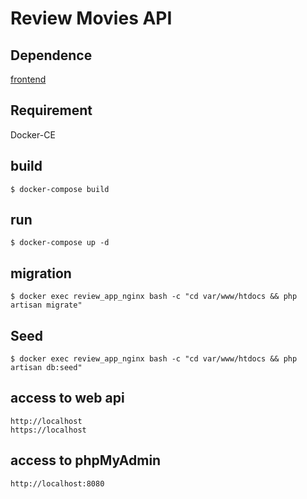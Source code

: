 # Review Movies API
## Dependence
[frontend](https://github.com/minhld99/React_Movie_Review)

## Requirement
Docker-CE 

## build
```
$ docker-compose build
```

## run
```
$ docker-compose up -d
```

## migration
```
$ docker exec review_app_nginx bash -c "cd var/www/htdocs && php artisan migrate"
```
## Seed
```
$ docker exec review_app_nginx bash -c "cd var/www/htdocs && php artisan db:seed"
```

## access to web api
```
http://localhost
https://localhost
```

## access to phpMyAdmin
```
http://localhost:8080
```
